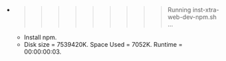 * >>>>>>>>> Running inst-xtra-web-dev-npm.sh ...
  * Install npm.
  * Disk size = 7539420K. Space Used = 7052K. Runtime = 00:00:00:03.
